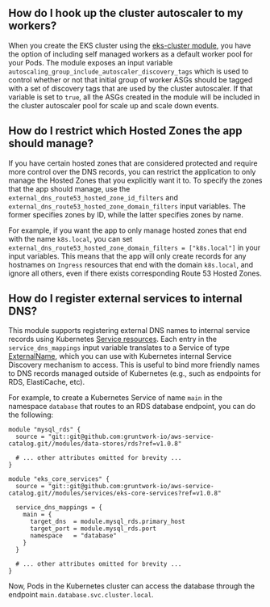 ## How do I hook up the cluster autoscaler to my workers?

When you create the EKS cluster using the [eks-cluster module](../eks-cluster), you have the option of including self
managed workers as a default worker pool for your Pods. The module exposes an input variable
`autoscaling_group_include_autoscaler_discovery_tags` which is used to control whether or not that initial group of
worker ASGs should be tagged with a set of discovery tags that are used by the cluster autoscaler. If that variable is
set to `true`, all the ASGs created in the module will be included in the cluster autoscaler pool for scale up and scale
down events.

## How do I restrict which Hosted Zones the app should manage?

If you have certain hosted zones that are considered protected and require more control over the DNS records, you can
restrict the application to only manage the Hosted Zones that you explicitly want it to. To specify the zones that the
app should manage, use the `external_dns_route53_hosted_zone_id_filters` and
`external_dns_route53_hosted_zone_domain_filters` input variables. The former specifies zones by ID, while the latter
specifies zones by name.

For example, if you want the app to only manage hosted zones that end with the name `k8s.local`, you can set
`external_dns_route53_hosted_zone_domain_filters = ["k8s.local"]` in your input variables. This means that the app will
only create records for any hostnames on `Ingress` resources that end with the domain `k8s.local`, and ignore all
others, even if there exists corresponding Route 53 Hosted Zones.

## How do I register external services to internal DNS?

This module supports registering external DNS names to internal service records using Kubernetes [Service
resources](https://kubernetes.io/docs/concepts/services-networking/service/). Each entry in the `service_dns_mappings`
input variable translates to a Service of type
[ExternalName](https://kubernetes.io/docs/concepts/services-networking/service/#externalname), which you can use with
Kubernetes internal Service Discovery mechanism to access. This is useful to bind more friendly names to DNS records 
managed outside of Kubernetes (e.g., such as endpoints for RDS, ElastiCache, etc).

For example, to create a Kubernetes Service of name `main` in the namespace `database` that routes to an RDS database
endpoint, you can do the following:

```hcl
module "mysql_rds" {
  source = "git::git@github.com:gruntwork-io/aws-service-catalog.git//modules/data-stores/rds?ref=v1.0.8"

  # ... other attributes omitted for brevity ...
}

module "eks_core_services" {
  source = "git::git@github.com:gruntwork-io/aws-service-catalog.git//modules/services/eks-core-services?ref=v1.0.8"

  service_dns_mappings = {
    main = {
      target_dns  = module.mysql_rds.primary_host
      target_port = module.mysql_rds.port
      namespace   = "database"
    }
  }

  # ... other attributes omitted for brevity ...
}
```

Now, Pods in the Kubernetes cluster can access the database through the endpoint `main.database.svc.cluster.local`.
